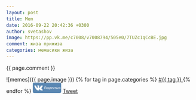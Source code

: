 ```yaml
---
layout: post
title: Mem
date: 2016-09-22 20:42:36 +0300
author: svetashov
image: https://pp.vk.me/c7008/v7008794/505e0/7TUZc1qCcBE.jpg
comment: жиза прижиза
categories: мемасики жиза
---
```

{{ page.comment }}
	  
![memes]({{ page.image }})
{% for tag in page.categories %}
<a href="https://memeshub.github.io/{{ tag }}">
#{{ tag }}
</a>
{% endfor %}
<a href='http://vkontakte.ru/share.php?url=https://memeshub.github.io{{ page.url | uri: absolute }}' target='_blank'><img src='/images/vk.png' border='0' width='76' height='28' alt='' title='Поделиться ВКонтакте'></a>
<a href="https://twitter.com/share" class="twitter-share-button" data-size="large" data-hashtags="memesHub">Tweet</a> <script>!function(d,s,id){var js,fjs=d.getElementsByTagName(s)[0],p=/^http:/.test(d.location)?'http':'https';if(!d.getElementById(id)){js=d.createElement(s);js.id=id;js.src=p+'://platform.twitter.com/widgets.js';fjs.parentNode.insertBefore(js,fjs);}}(document, 'script', 'twitter-wjs');</script>